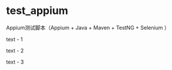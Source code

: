 test_appium
===========

Appium测试脚本（Appium + Java + Maven + TestNG + Selenium ）

text - 1

text - 2

text - 3
